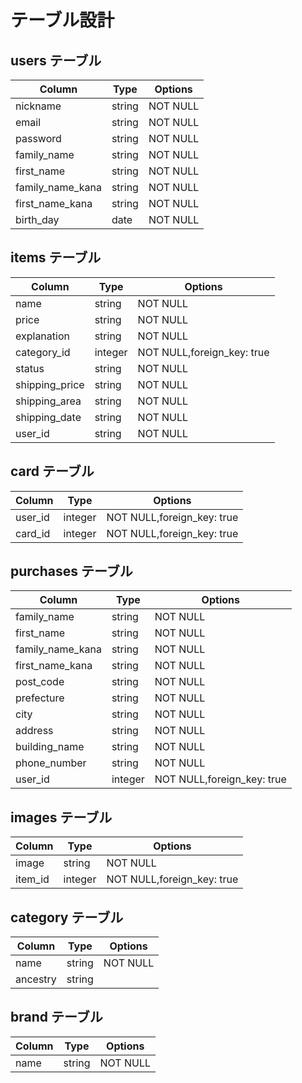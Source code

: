 # テーブル設計

## users テーブル

| Column             | Type   | Options          |
| ------------------ | ------ | ---------------- |
| nickname           | string | NOT NULL         |
| email              | string | NOT NULL         |
| password           | string | NOT NULL         |
| family_name        | string | NOT NULL         |
| first_name         | string | NOT NULL         |
| family_name_kana   | string | NOT NULL         |
| first_name_kana    | string | NOT NULL         |
| birth_day          | date   | NOT NULL         |

## items テーブル

| Column             | Type       | Options                    |
| ------------------ | ---------- | -------------------------- |
| name               | string     | NOT NULL                   |
| price              | string     | NOT NULL                   |
| explanation        | string     | NOT NULL                   |
| category_id        | integer    | NOT NULL,foreign_key: true |
| status             | string     | NOT NULL                   |
| shipping_price     | string     | NOT NULL                   |
| shipping_area      | string     | NOT NULL                   |
| shipping_date      | string     | NOT NULL                   |
| user_id            | string     | NOT NULL                   |

## card テーブル

| Column             | Type       | Options                    |
| ------------------ | ---------- | -------------------------- |
| user_id            | integer    | NOT NULL,foreign_key: true |
| card_id            | integer    | NOT NULL,foreign_key: true |


## purchases テーブル

| Column             | Type       | Options                    |
| ------------------ | ---------- | -------------------------- |
| family_name        | string     | NOT NULL                   |
| first_name         | string     | NOT NULL                   |
| family_name_kana   | string     | NOT NULL                   |
| first_name_kana    | string     | NOT NULL                   |
| post_code          | string     | NOT NULL                   |
| prefecture         | string     | NOT NULL                   |
| city               | string     | NOT NULL                   |
| address            | string     | NOT NULL                   |
| building_name      | string     | NOT NULL                   |
| phone_number       | string     | NOT NULL                   |
| user_id            | integer    | NOT NULL,foreign_key: true |

## images テーブル

| Column             | Type       | Options                    |
| ------------------ | ---------- | -------------------------- |
| image              | string     | NOT NULL                   |
| item_id            | integer    | NOT NULL,foreign_key: true |

## category テーブル

| Column             | Type       | Options                    |
| ------------------ | ---------- | -------------------------- |
| name               | string     | NOT NULL                   |
| ancestry           | string     |                            |


## brand テーブル
| Column             | Type       | Options                    |
| ------------------ | ---------- | -------------------------- |
| name               | string     | NOT NULL                   |
